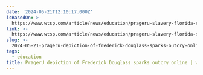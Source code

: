 ```yaml
---
date: '2024-05-21T12:10:17.000Z'
isBasedOn: >-
  https://www.wtsp.com/article/news/education/prageru-slavery-florida-schools-douglass/67-bfea816a-cf24-4992-bc20-d4f7db73efd5
link: >-
  https://www.wtsp.com/article/news/education/prageru-slavery-florida-schools-douglass/67-bfea816a-cf24-4992-bc20-d4f7db73efd5
slug: >-
  2024-05-21-prageru-depiction-of-frederick-douglass-sparks-outcry-online-or-wtspcom
tags:
  - education
title: PragerU depiction of Frederick Douglass sparks outcry online | wtsp.com
---
```

 
